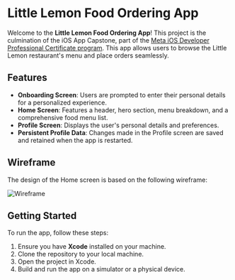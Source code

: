 # Little Lemon Food Ordering App

Welcome to the **Little Lemon Food Ordering App**! This project is the culmination of the iOS App Capstone, part of the [Meta iOS Developer Professional Certificate program](https://www.coursera.org/professional-certificates/meta-ios-developer). This app allows users to browse the Little Lemon restaurant's menu and place orders seamlessly.

## Features

- **Onboarding Screen**: Users are prompted to enter their personal details for a personalized experience.
- **Home Screen**: Features a header, hero section, menu breakdown, and a comprehensive food menu list.
- **Profile Screen**: Displays the user's personal details and preferences.
- **Persistent Profile Data**: Changes made in the Profile screen are saved and retained when the app is restarted.

## Wireframe

The design of the Home screen is based on the following wireframe:

![Wireframe](https://user-images.githubusercontent.com/93353925/227747759-133a6613-06cb-4797-95f1-37a668c8be67.png)

## Getting Started

To run the app, follow these steps:

1. Ensure you have **Xcode** installed on your machine.
2. Clone the repository to your local machine.
3. Open the project in Xcode.
4. Build and run the app on a simulator or a physical device.
